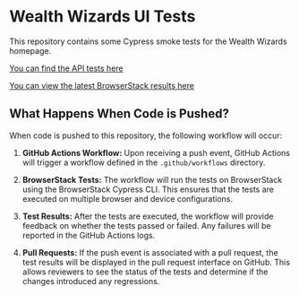 # Wealth Wizards UI Tests

This repository contains some Cypress smoke tests for the Wealth Wizards homepage. 

[You can find the API tests here](https://github.com/jackt24/wealth-wizards-api-test)

[You can view the latest BrowserStack results here](https://automate.browserstack.com/dashboard/v2/public-build/Z0pXMEZYSHd5MUFOZFdCcHFNQXZ1dnF2SEdmVjJ4Mi9vbjhLZjJXandEaTJsOGdGOVZEQllyaU53L3IyR3ZLSmIyMktyNVd3ZnFmbHcydmNuSlhKa0E9PS0tbzViUU91aXNjc1VPYVp6VFJveWJ0QT09--1f13d740bc8dc14f1a64655ae5d6744102030daf)


## What Happens When Code is Pushed?

When code is pushed to this repository, the following workflow will occur:

1. **GitHub Actions Workflow:** Upon receiving a push event, GitHub Actions will trigger a workflow defined in the `.github/workflows` directory.

2. **BrowserStack Tests:** The workflow will run the tests on BrowserStack using the BrowserStack Cypress CLI. This ensures that the tests are executed on multiple browser and device configurations.

3. **Test Results:** After the tests are executed, the workflow will provide feedback on whether the tests passed or failed. Any failures will be reported in the GitHub Actions logs.

4. **Pull Requests:** If the push event is associated with a pull request, the test results will be displayed in the pull request interface on GitHub. This allows reviewers to see the status of the tests and determine if the changes introduced any regressions.
